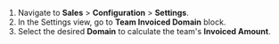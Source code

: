 1.  Navigate to **Sales** \> **Configuration** \> **Settings**.
2.  In the Settings view, go to **Team Invoiced Domain** block.
3.  Select the desired **Domain** to calculate the team's **Invoiced
    Amount**.
